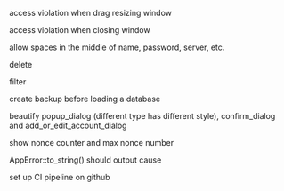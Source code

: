 access violation when drag resizing window

access violation when closing window

allow spaces in the middle of name, password, server, etc.

delete

filter

create backup before loading a database

beautify popup_dialog (different type has different style), confirm_dialog and add_or_edit_account_dialog

show nonce counter and max nonce number

AppError::to_string() should output cause

set up CI pipeline on github
